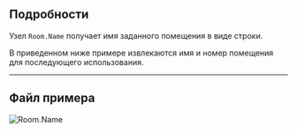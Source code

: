 ## Подробности
Узел `Room.Name` получает имя заданного помещения в виде строки.

В приведенном ниже примере извлекаются имя и номер помещения для последующего использования.
___
## Файл примера

![Room.Name](./Revit.Elements.Room.Name_img.jpg)
